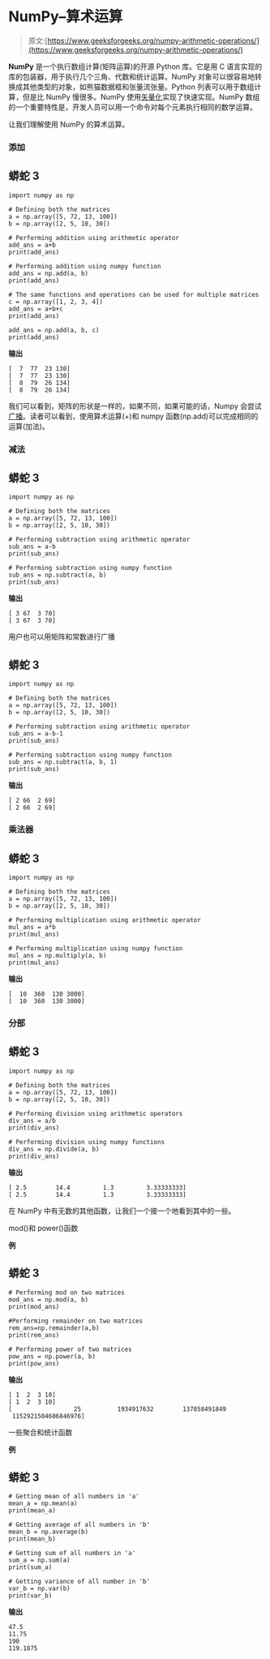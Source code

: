 # NumPy–算术运算

> 原文:[https://www.geeksforgeeks.org/numpy-arithmetic-operations/](https://www.geeksforgeeks.org/numpy-arithmetic-operations/)

**NumPy** 是一个执行数组计算(矩阵运算)的开源 Python 库。它是用 C 语言实现的库的包装器，用于执行几个三角、代数和统计运算。NumPy 对象可以很容易地转换成其他类型的对象，如熊猫数据框和张量流张量。Python 列表可以用于数组计算，但是比 NumPy 慢很多。NumPy 使用[矢量化](https://www.geeksforgeeks.org/vectorization-in-python/)实现了快速实现。NumPy 数组的一个重要特性是，开发人员可以用一个命令对每个元素执行相同的数学运算。

让我们理解使用 NumPy 的算术运算。

### **添加**

## 蟒蛇 3

```
import numpy as np

# Defining both the matrices
a = np.array([5, 72, 13, 100])
b = np.array([2, 5, 10, 30])

# Performing addition using arithmetic operator
add_ans = a+b
print(add_ans)

# Performing addition using numpy function
add_ans = np.add(a, b)
print(add_ans)

# The same functions and operations can be used for multiple matrices
c = np.array([1, 2, 3, 4])
add_ans = a+b+c
print(add_ans)

add_ans = np.add(a, b, c)
print(add_ans)
```

**输出**

```
[  7  77  23 130]
[  7  77  23 130]
[  8  79  26 134]
[  8  79  26 134]
```

我们可以看到，矩阵的形状是一样的，如果不同，如果可能的话，Numpy 会尝试[广播](https://www.geeksforgeeks.org/python-broadcasting-with-numpy-arrays/)。读者可以看到，使用算术运算(+)和 numpy 函数(np.add)可以完成相同的运算(加法)。

### **减法**

## 蟒蛇 3

```
import numpy as np

# Defining both the matrices
a = np.array([5, 72, 13, 100])
b = np.array([2, 5, 10, 30])

# Performing subtraction using arithmetic operator
sub_ans = a-b
print(sub_ans)

# Performing subtraction using numpy function
sub_ans = np.subtract(a, b)
print(sub_ans)
```

**输出**

```
[ 3 67  3 70]
[ 3 67  3 70]
```

用户也可以用矩阵和常数进行广播

## 蟒蛇 3

```
import numpy as np

# Defining both the matrices
a = np.array([5, 72, 13, 100])
b = np.array([2, 5, 10, 30])

# Performing subtraction using arithmetic operator
sub_ans = a-b-1
print(sub_ans)

# Performing subtraction using numpy function
sub_ans = np.subtract(a, b, 1)
print(sub_ans)
```

**输出**

```
[ 2 66  2 69]
[ 2 66  2 69]
```

### 乘法器

## 蟒蛇 3

```
import numpy as np

# Defining both the matrices
a = np.array([5, 72, 13, 100])
b = np.array([2, 5, 10, 30])

# Performing multiplication using arithmetic operator
mul_ans = a*b
print(mul_ans)

# Performing multiplication using numpy function
mul_ans = np.multiply(a, b)
print(mul_ans)
```

**输出**

```
[  10  360  130 3000]
[  10  360  130 3000]
```

### **分部**

## 蟒蛇 3

```
import numpy as np

# Defining both the matrices
a = np.array([5, 72, 13, 100])
b = np.array([2, 5, 10, 30])

# Performing division using arithmetic operators
div_ans = a/b
print(div_ans)

# Performing division using numpy functions
div_ans = np.divide(a, b)
print(div_ans)
```

**输出**

```
[ 2.5        14.4         1.3         3.33333333]
[ 2.5        14.4         1.3         3.33333333]
```

在 NumPy 中有无数的其他函数，让我们一个接一个地看到其中的一些。

mod()和 power()函数

**例**

## 蟒蛇 3

```
# Performing mod on two matrices
mod_ans = np.mod(a, b)
print(mod_ans)

#Performing remainder on two matrices
rem_ans=np.remainder(a,b)
print(rem_ans)

# Performing power of two matrices
pow_ans = np.power(a, b)
print(pow_ans)
```

**输出**

```
[ 1  2  3 10]
[ 1  2  3 10]
[                 25          1934917632        137858491849
 1152921504606846976]
```

一些聚合和统计函数

**例**

## 蟒蛇 3

```
# Getting mean of all numbers in 'a'
mean_a = np.mean(a)
print(mean_a)

# Getting average of all numbers in 'b'
mean_b = np.average(b)
print(mean_b)

# Getting sum of all numbers in 'a'
sum_a = np.sum(a)
print(sum_a)

# Getting variance of all number in 'b'
var_b = np.var(b)
print(var_b)
```

**输出**

```
47.5
11.75
190
119.1875
```
